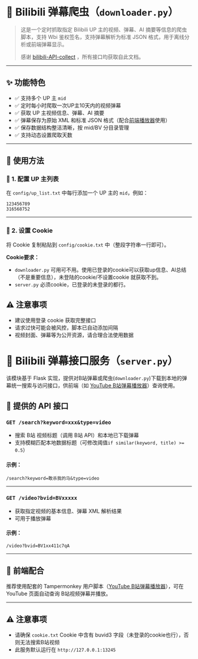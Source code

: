 # 📡 Bilibili 弹幕爬虫（`downloader.py`）

> 这是一个定时抓取指定 Bilibili UP 主的视频、弹幕、AI 摘要等信息的爬虫脚本，支持 Wbi 鉴权签名，支持弹幕解析为标准 JSON 格式，用于离线分析或前端弹幕显示。
> 
> 感谢 [bilibili-API-collect](https://github.com/SocialSisterYi/bilibili-API-collect/) ，所有接口均获取自此文档。

---

## ✨ 功能特色

* ✅ 支持多个 UP 主 `mid`
* ✅ 定时每小时爬取一次UP主10天内的视频弹幕
* ✅ 获取 UP 主视频信息、弹幕、AI 摘要
* ✅ 弹幕保存为原始 XML 和标准 JSON 格式（配合[前端播放器](../tampermonkey/README.md)使用）
* ✅ 保存数据结构整洁清晰，按 mid/BV 分目录管理
* ✅ 支持动态设置爬取天数

---

## 🚀 使用方法

### 📝 1. 配置 UP 主列表

在 `config/up_list.txt` 中每行添加一个 UP 主的 `mid`，例如：

```
123456789
316568752
```

---

### 📎 2. 设置 Cookie

将 Cookie 复制粘贴到 `config/cookie.txt` 中（整段字符串一行即可）。

**Cookie要求：**
* `downloader.py` 可用可不用。使用已登录的cookie可以获取up信息、AI总结（不是重要信息），未登陆的cookie/不设置cookie 就获取不到。
* `server.py` 必须cookie，已登录的未登录的都行。


## ⚠️ 注意事项

* 建议使用登录 cookie 获取完整接口
* 请求过快可能会被风控，脚本已自动添加间隔
* 视频封面、弹幕等为公开资源，请合理合法使用数据



# 📡 Bilibili 弹幕接口服务（`server.py`）

该模块基于 Flask 实现，提供对B站弹幕或爬虫(`downloader.py`)下载到本地的弹幕统一搜索与访问接口，供前端（如 [YouTube B站弹幕播放器](../tampermonkey/README.md)）查询使用。



## 🔌 提供的 API 接口

### `GET /search?keyword=xxx&type=video`

* 搜索 B站 视频标题（调用 B站 API）和本地已下载弹幕
* 支持模糊匹配本地数据标题（可修改阈值`if similar(keyword, title) >= 0.5`）

#### 示例：

```
/search?keyword=敢杀我的马&type=video
```

---

### `GET /video?bvid=BVxxxxx`

* 获取指定视频的基本信息、弹幕 XML 解析结果
* 可用于播放弹幕

#### 示例：

```
/video?bvid=BV1xx411c7qA
```

---

## 🧪 前端配合

推荐使用配套的 Tampermonkey 用户脚本（[YouTube B站弹幕播放器](../tampermonkey/README.md)），可在 YouTube 页面自动查询 B站视频弹幕并播放。

---

## ⚠ 注意事项

* 请确保 `cookie.txt` Cookie 中含有 buvid3 字段（未登录的cookie也行），否则无法搜索B站视频
* 此服务默认运行在 `http://127.0.0.1:13245`

